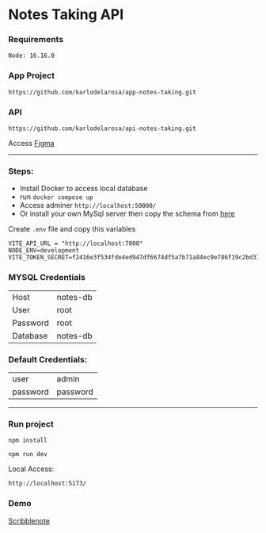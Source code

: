 # Notes Taking API

### Requirements
```
Node: 16.16.0
```

### App Project
```
https://github.com/karlodelarosa/app-notes-taking.git
```

### API
```
https://github.com/karlodelarosa/api-notes-taking.git
```

Access [Figma](https://www.figma.com/file/iSLN2hDWwBgaGzxZNym7JW/note-taking?node-id=1-2&t=FteJvnb524Ln5qzF-0)

---
### Steps:
- Install Docker to access local database
- run `docker compose up`
- Access adminer `http://localhost:50000/`
- Or install your own MySql server then copy the schema from [here](https://github.com/karlodelarosa/api-notes-taking/blob/main/mysql/init.sql)

Create `.env` file and copy this variables
```
VITE_API_URL = "http://localhost:7000"
NODE_ENV=development
VITE_TOKEN_SECRET=f2416e3f534fde4ed947df6674df5a7b71a84ec9e786f19c2bd3718bb9b6144ca2a40e291da2da7492c30b7aaf082434c6220b8b749c7ca7b05e5f02f6185640
```

### MYSQL Credentials
|   |  |
| ------------- | ------------- |
| Host  | notes-db  |
| User  | root  |
| Password  | root  |
| Database  | notes-db  |

### Default Credentials:
|  |  |
| ------------- | ------------- |
| user  | admin  |
| password  | password  |

---
### Run project

```
npm install
```

```
npm run dev
```

Local Access:
```
http://localhost:5173/
```

### Demo
[Scribblenote](https://app-notes-taking.pages.dev/sign-in)